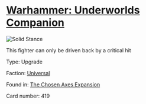 # [Warhammer: Underworlds Companion](https://guidokessels.github.io/wh-underworlds)

  

![Solid Stance](https://warhammerunderworlds.com/wp-content/uploads/sites/6/2018/02/419_ENG.png)

This fighter can only be driven back by a critical hit

Type: Upgrade

Faction: [Universal](https://guidokessels.github.io/wh-underworlds/factions/universal.md)

Found in: [The Chosen Axes Expansion](https://guidokessels.github.io/wh-underworlds/locations/the-chosen-axes-expansion.md)

Card number: 419
